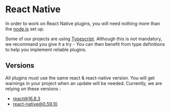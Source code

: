 # React Native

In order to work on React Native plugins, you will need nothing more than the [node.js](node.md) set up.

Some of our projects are using [Typescript](https://www.typescriptlang.org/). Although this is not mandatory, we recommand you give it a try - You can then benefit from type definitions to help you implement reliable plugins.

## Versions

All plugins must use the same react & react-native version. You will get warnings in your project when an update will be needed.
Currently, we are relying on these versions :

- react@16.8.3
- react-native@0.59.10
